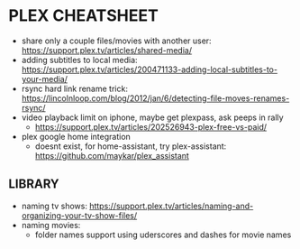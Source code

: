 # PLEX CHEATSHEET
- share only a couple files/movies with another user: https://support.plex.tv/articles/shared-media/
- adding subtitles to local media: https://support.plex.tv/articles/200471133-adding-local-subtitles-to-your-media/
- rsync hard link rename trick: https://lincolnloop.com/blog/2012/jan/6/detecting-file-moves-renames-rsync/
- video playback limit on iphone, maybe get plexpass, ask peeps in rally
    - https://support.plex.tv/articles/202526943-plex-free-vs-paid/
- plex google home integration
    - doesnt exist, for home-assistant, try plex-assistant: https://github.com/maykar/plex_assistant

## LIBRARY
- naming tv shows: https://support.plex.tv/articles/naming-and-organizing-your-tv-show-files/
- naming movies:
    - folder names support using uderscores and dashes for movie names

